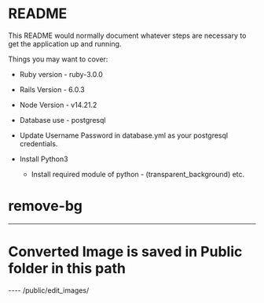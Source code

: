 # README

This README would normally document whatever steps are necessary to get the
application up and running.

Things you may want to cover:

* Ruby version - ruby-3.0.0

* Rails Version - 6.0.3

* Node Version - v14.21.2

* Database use - postgresql

* Update Username Password in database.yml as your postgresql credentials.

* Install Python3
	- Install required module of python - (transparent_background) etc.


# remove-bg

------------------------------------------------------
# Converted Image is saved in Public folder in this path
---- /public/edit_images/